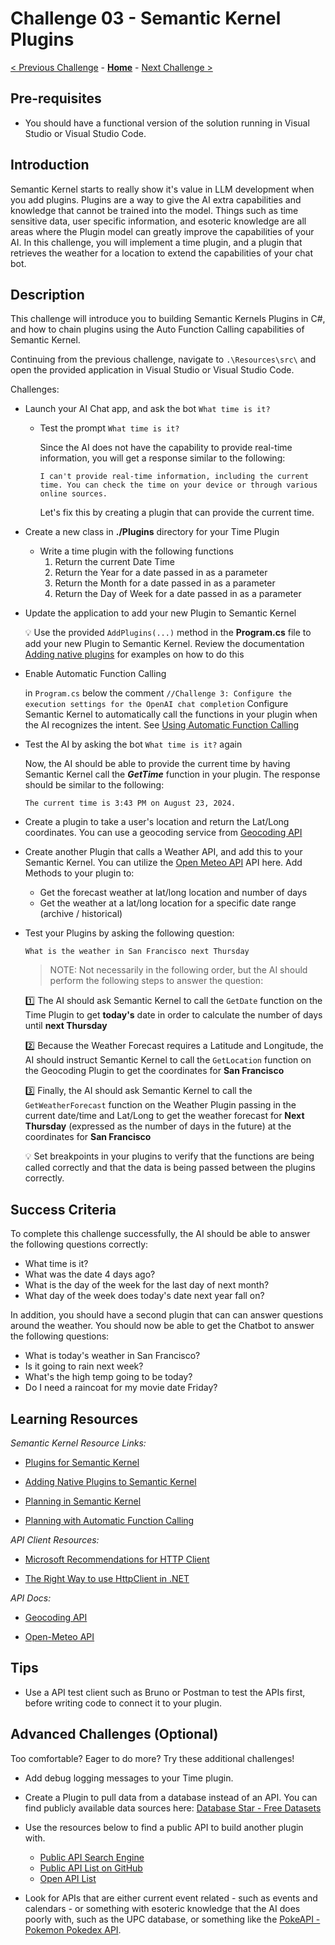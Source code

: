# Challenge 03 - Semantic Kernel Plugins

[< Previous Challenge](./Challenge-02.md) - **[Home](../README.md)** - [Next Challenge >](./Challenge-04.md)

## Pre-requisites

* You should have a functional version of the solution running in Visual Studio or Visual Studio Code.

## Introduction

Semantic Kernel starts to really show it's value in LLM development when you add plugins. Plugins are a way to give the AI extra capabilities and knowledge that cannot be trained into the model. Things such as time sensitive data, user specific information, and esoteric knowledge are all areas where the Plugin model can greatly improve the capabilities of your AI. In this challenge, you will implement a time plugin, and a plugin that retrieves the weather for a location to extend the capabilities of your chat bot.

## Description

This challenge will introduce you to building Semantic Kernels Plugins in C#, and how to chain plugins using the Auto Function Calling capabilities of Semantic Kernel.

Continuing from the previous challenge, navigate to ```.\Resources\src\``` and open the provided application in Visual Studio or Visual Studio Code.

Challenges:

* Launch your AI Chat app, and ask the bot `What time is it?`
  * Test the prompt ```What time is it?```

    Since the AI does not have the capability to provide real-time information, you will get a response similar to the following:

    ```plaintext
    I can't provide real-time information, including the current time. You can check the time on your device or through various online sources.
    ```

      Let's fix this by creating a plugin that can provide the current time.

* Create a new class in **./Plugins** directory for your Time Plugin
  * Write a time plugin with the following functions
    1. Return the current Date Time
    1. Return the Year for a date passed in as a parameter
    1. Return the Month for a date passed in as a parameter
    1. Return the Day of Week for a date passed in as a parameter
* Update the application to add your new Plugin to Semantic Kernel
  
  :bulb: Use the provided ```AddPlugins(...)``` method in the **Program.cs** file to add your new Plugin to Semantic Kernel. Review the documentation [Adding native plugins](https://learn.microsoft.com/en-us/semantic-kernel/concepts/plugins/adding-native-plugins?pivots=programming-language-csharp) for examples on how to do this

* Enable Automatic Function Calling

    in ```Program.cs``` below the comment ```//Challenge 3: Configure the execution settings for the OpenAI chat completion``` Configure Semantic Kernel to automatically call the functions in your plugin when the AI recognizes the intent. See [Using Automatic Function Calling](https://learn.microsoft.com/en-us/semantic-kernel/concepts/planning?pivots=programming-language-csharp#using-automatic-function-calling)

* Test the AI by asking the bot `What time is it?` again

  Now, the AI should be able to provide the current time by having Semantic Kernel call the ***GetTime*** function in your plugin. The response should be similar to the following:

  ```plaintext
  The current time is 3:43 PM on August 23, 2024.
  ```

* Create a plugin to take a user's location and return the Lat/Long coordinates. You can use a geocoding service from [Geocoding API](https://geocode.maps.co/)
* Create another Plugin that calls a Weather API, and add this to your Semantic Kernel. You can utilize the [Open Meteo API](https://open-meteo.com/en/docs) API here.  Add Methods to your plugin to:
  * Get the forecast weather at lat/long location and number of days
  * Get the weather at a lat/long location for a specific date range (archive / historical)
* Test your Plugins by asking the following question:
  
  ```plaintext
  What is the weather in San Francisco next Thursday
  ```

  >NOTE: Not necessarily in the following order, but the AI should perform the following steps to answer the question:
  
  :one: The AI should ask Semantic Kernel to call the ```GetDate``` function on the Time Plugin to get **today's** date in order to calculate the number of days until **next Thursday**

  :two: Because the Weather Forecast requires a Latitude and Longitude, the AI should instruct Semantic Kernel to call the ```GetLocation``` function on the Geocoding Plugin to get the coordinates for **San Francisco**

  :three: Finally, the AI should ask Semantic Kernel to call the ```GetWeatherForecast``` function on the Weather Plugin passing in the current date/time and Lat/Long to get the weather forecast for **Next Thursday** (expressed as the number of days in the future) at the coordinates for **San Francisco**

  :bulb: Set breakpoints in your plugins to verify that the functions are being called correctly and that the data is being passed between the plugins correctly.

## Success Criteria

To complete this challenge successfully, the AI should be able to answer the following questions correctly:

* What time is it?
* What was the date 4 days ago?
* What is the day of the week for the last day of next month?
* What day of the week does today's date next year fall on?

In addition, you should have a second plugin that can can answer questions around the weather. You should now be able to get the Chatbot to answer the following questions:

* What is today's weather in San Francisco?
* Is it going to rain next week?
* What's the high temp going to be today?
* Do I need a raincoat for my movie date Friday?

## Learning Resources

*Semantic Kernel Resource Links:*

* [Plugins for Semantic Kernel](https://learn.microsoft.com/en-us/semantic-kernel/concepts/plugins/?pivots=programming-language-csharp)
* [Adding Native Plugins to Semantic Kernel](https://learn.microsoft.com/en-us/semantic-kernel/concepts/plugins/adding-native-plugins?pivots=programming-language-csharp)

* [Planning in Semantic Kernel](https://learn.microsoft.com/en-us/semantic-kernel/concepts/planning?pivots=programming-language-csharp)

* [Planning with Automatic Function Calling](https://devblogs.microsoft.com/semantic-kernel/planning-with-semantic-kernel-using-automatic-function-calling/)

*API Client Resources:*

* [Microsoft Recommendations for HTTP Client](https://learn.microsoft.com/en-us/dotnet/fundamentals/networking/http/httpclient-guidelines#recommended-use)

* [The Right Way to use HttpClient in .NET](https://www.milanjovanovic.tech/blog/the-right-way-to-use-httpclient-in-dotnet)

*API Docs:*

* [Geocoding API](https://geocode.maps.co/)

* [Open-Meteo API](https://open-meteo.com/en/docs)

## Tips

* Use a API test client such as Bruno or Postman to test the APIs  first, before writing code to connect it to your plugin.

## Advanced Challenges (Optional)

Too comfortable?  Eager to do more?  Try these additional challenges!

* Add debug logging messages to your Time plugin.

* Create a Plugin to pull data from a database instead of an API. You can find publicly available data sources here: [Database Star - Free Datasets](https://www.databasestar.com/free-data-sets/)

* Use the resources below to find a public API to build another plugin with.
  * [Public API Search Engine](https://publicapis.io/)
  * [Public API List on GitHub](https://github.com/public-api-lists/public-api-lists)
  * [Open API List](https://apilist.fun/)

* Look for APIs that are either current event related - such as  events and calendars - or something with esoteric knowledge that the AI does poorly with, such as the UPC database, or something like the [PokeAPI - Pokemon Pokedex API](https://pokeapi.co/docs/v2).
